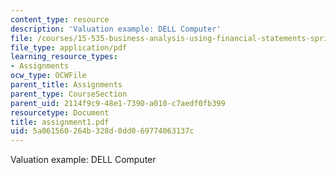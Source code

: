 ```yaml
---
content_type: resource
description: 'Valuation example: DELL Computer'
file: /courses/15-535-business-analysis-using-financial-statements-spring-2003/5a061560264b328d0dd069774063137c_assignment1.pdf
file_type: application/pdf
learning_resource_types:
- Assignments
ocw_type: OCWFile
parent_title: Assignments
parent_type: CourseSection
parent_uid: 2114f9c9-48e1-7390-a010-c7aedf0fb399
resourcetype: Document
title: assignment1.pdf
uid: 5a061560-264b-328d-0dd0-69774063137c
---
```

Valuation example: DELL Computer

